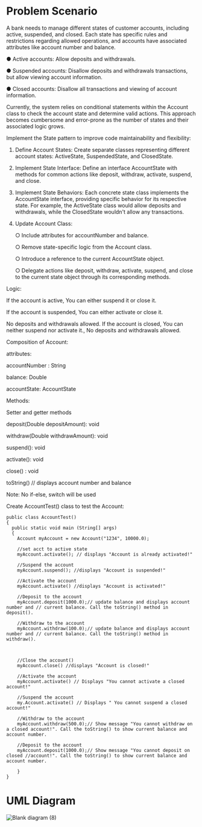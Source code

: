 # Problem Scenario
A bank needs to manage different states of customer accounts, including active,
suspended, and closed. Each state has specific rules and restrictions regarding allowed
operations, and accounts have associated attributes like account number and balance.

● Active accounts: Allow deposits and withdrawals.

● Suspended accounts: Disallow deposits and withdrawals transactions, but allow viewing account information.

● Closed accounts: Disallow all transactions and viewing of account information.

Currently, the system relies on conditional statements within the Account class to check the account state and determine valid actions. This approach becomes cumbersome and error-prone as the number of states and their associated logic grows.

Implement the State pattern to improve code maintainability and flexibility:

1. Define Account States: Create separate classes representing different account states: ActiveState, SuspendedState, and ClosedState.
2. Implement State Interface: Define an interface AccountState with methods for common actions like deposit, withdraw, activate, suspend, and close.
3. Implement State Behaviors: Each concrete state class implements the AccountState interface, providing specific behavior for its respective state. For example, the ActiveState class would allow deposits and withdrawals, while the ClosedState wouldn't allow any transactions.
4. Update Account Class:


    ○ Include attributes for accountNumber and balance.

   
    ○ Remove state-specific logic from the Account class.
   
   
    ○ Introduce a reference to the current AccountState object.
   
   
    ○ Delegate actions like deposit, withdraw, activate, suspend, and close to the current state object through its corresponding methods.
   

Logic:

If the account is active, You can either suspend it or close it.

If the account is suspended, You can either activate or close it.

No deposits and withdrawals allowed. If the account is closed, You can neither suspend nor activate it., No deposits and withdrawals allowed.

Composition of Account:

attributes:

accountNumber : String

balance: Double

accountState: AccountState


Methods:

Setter and getter methods

deposit(Double depositAmount): void

withdraw(Double withdrawAmount): void

suspend(): void

activate(): void

close() : void

toString() // displays account number and balance

Note: No if-else, switch will be used

Create AccountTest() class to test the Account:

    public class AccountTest()
    {
      public static void main (String[] args)
      {
        Account myAccount = new Account("1234", 10000.0);
    
        //set acct to active state
        myAccount.activate(); // displays "Account is already activated!"
    
        //Suspend the account
        myAccount.suspend(); //displays "Account is suspended!"
    
        //Activate the account
        myAccount.activate() //displays "Account is activated!"
    
        //Deposit to the account
        myAccount.deposit(1000.0);// update balance and displays account number and // current balance. Call the toString() method in deposit().

        //Withdraw to the account
        myAccount.withdraw(100.0);// update balance and displays account number and // current balance. Call the toString() method in withdraw().



        //Close the account()
        myAccount.close() //displays "Account is closed!"

        //Activate the account
        myAccount.activate() // Displays "You cannot activate a closed account!"

        //Suspend the account
        my.Account.activate() // Displays " You cannot suspend a closed account!"
    
        //Withdraw to the account
        myAccount.withdraw(500.0);// Show message "You cannot withdraw on a closed account!". Call the toString() to show current balance and account number.

        //Deposit to the account
        myAccount.deposit(1000.0);// Show message "You cannot deposit on closed //account!". Call the toString() to show current balance and account number.

        }
    }


# UML Diagram
![Blank diagram (8)](https://github.com/SamanthaPaulineInes/INES_stateDesignPattern/assets/142489430/8b4ef6fe-8a64-46e5-888f-8be5f4328338)
